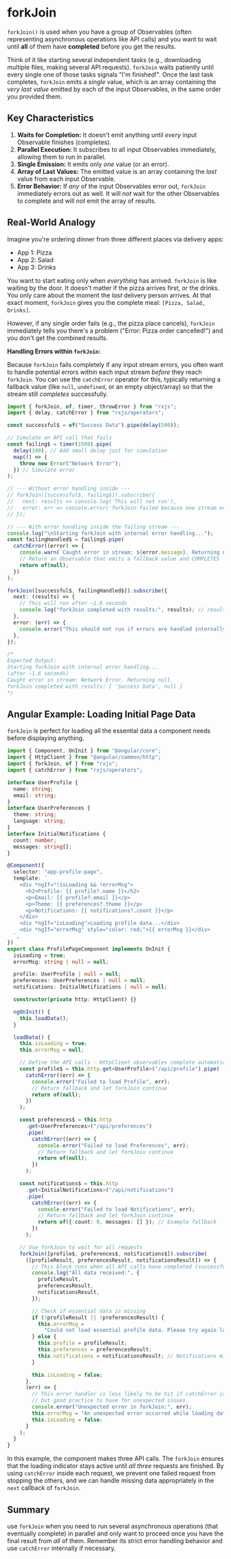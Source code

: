 # forkJoin

`forkJoin()` is used when you have a group of Observables (often representing asynchronous operations like API calls) and you want to wait until **all** of them have **completed** before you get the results.

Think of it like starting several independent tasks (e.g., downloading multiple files, making several API requests). `forkJoin` waits patiently until every single one of those tasks signals "I'm finished!". Once the last task completes, `forkJoin` emits a _single_ value, which is an array containing the _very last value_ emitted by each of the input Observables, in the same order you provided them.

## Key Characteristics

1.  **Waits for Completion:** It doesn't emit anything until _every_ input Observable finishes (completes).
2.  **Parallel Execution:** It subscribes to all input Observables immediately, allowing them to run in parallel.
3.  **Single Emission:** It emits only _one_ value (or an error).
4.  **Array of Last Values:** The emitted value is an array containing the _last_ value from each input Observable.
5.  **Error Behavior:** If _any_ of the input Observables error out, `forkJoin` immediately errors out as well. It will _not_ wait for the other Observables to complete and will _not_ emit the array of results.

## Real-World Analogy

Imagine you're ordering dinner from three different places via delivery apps:

- App 1: Pizza
- App 2: Salad
- App 3: Drinks

You want to start eating only when _everything_ has arrived. `forkJoin` is like waiting by the door. It doesn't matter if the pizza arrives first, or the drinks. You only care about the moment the _last_ delivery person arrives. At that exact moment, `forkJoin` gives you the complete meal: `[Pizza, Salad, Drinks]`.

However, if any single order fails (e.g., the pizza place cancels), `forkJoin` immediately tells you there's a problem ("Error: Pizza order cancelled!") and you don't get the combined results.

**Handling Errors within `forkJoin`:**

Because `forkJoin` fails completely if any input stream errors, you often want to handle potential errors _within_ each input stream _before_ they reach `forkJoin`. You can use the `catchError` operator for this, typically returning a fallback value (like `null`, `undefined`, or an empty object/array) so that the stream still _completes_ successfully.

```typescript
import { forkJoin, of, timer, throwError } from "rxjs";
import { delay, catchError } from "rxjs/operators";

const successful$ = of("Success Data").pipe(delay(500));

// Simulate an API call that fails
const failing$ = timer(1500).pipe(
  delay(100), // Add small delay just for simulation
  map(() => {
    throw new Error("Network Error");
  }) // Simulate error
);

// --- Without error handling inside ---
// forkJoin([successful$, failing$]).subscribe({
//   next: results => console.log('This will not run'),
//   error: err => console.error('forkJoin failed because one stream errored:', err.message) // This will run
// });

// --- With error handling inside the failing stream ---
console.log("\nStarting forkJoin with internal error handling...");
const failingHandled$ = failing$.pipe(
  catchError((error) => {
    console.warn(`Caught error in stream: ${error.message}. Returning null.`);
    // Return an Observable that emits a fallback value and COMPLETES
    return of(null);
  })
);

forkJoin([successful$, failingHandled$]).subscribe({
  next: (results) => {
    // This will run after ~1.6 seconds
    console.log("forkJoin completed with results:", results); // results: ['Success Data', null]
  },
  error: (err) => {
    console.error("This should not run if errors are handled internally:", err);
  },
});

/*
Expected Output:
Starting forkJoin with internal error handling...
(after ~1.6 seconds)
Caught error in stream: Network Error. Returning null.
forkJoin completed with results: [ 'Success Data', null ]
*/
```

## Angular Example: Loading Initial Page Data

`forkJoin` is perfect for loading all the essential data a component needs before displaying anything.

```typescript
import { Component, OnInit } from "@angular/core";
import { HttpClient } from "@angular/common/http";
import { forkJoin, of } from "rxjs";
import { catchError } from "rxjs/operators";

interface UserProfile {
  name: string;
  email: string;
}
interface UserPreferences {
  theme: string;
  language: string;
}
interface InitialNotifications {
  count: number;
  messages: string[];
}

@Component({
  selector: "app-profile-page",
  template: `
    <div *ngIf="!isLoading && !errorMsg">
      <h2>Profile: {{ profile?.name }}</h2>
      <p>Email: {{ profile?.email }}</p>
      <p>Theme: {{ preferences?.theme }}</p>
      <p>Notifications: {{ notifications?.count }}</p>
    </div>
    <div *ngIf="isLoading">Loading profile data...</div>
    <div *ngIf="errorMsg" style="color: red;">{{ errorMsg }}</div>
  `,
})
export class ProfilePageComponent implements OnInit {
  isLoading = true;
  errorMsg: string | null = null;

  profile: UserProfile | null = null;
  preferences: UserPreferences | null = null;
  notifications: InitialNotifications | null = null;

  constructor(private http: HttpClient) {}

  ngOnInit() {
    this.loadData();
  }

  loadData() {
    this.isLoading = true;
    this.errorMsg = null;

    // Define the API calls - HttpClient observables complete automatically
    const profile$ = this.http.get<UserProfile>("/api/profile").pipe(
      catchError((err) => {
        console.error("Failed to load Profile", err);
        // Return fallback and let forkJoin continue
        return of(null);
      })
    );

    const preferences$ = this.http
      .get<UserPreferences>("/api/preferences")
      .pipe(
        catchError((err) => {
          console.error("Failed to load Preferences", err);
          // Return fallback and let forkJoin continue
          return of(null);
        })
      );

    const notifications$ = this.http
      .get<InitialNotifications>("/api/notifications")
      .pipe(
        catchError((err) => {
          console.error("Failed to load Notifications", err);
          // Return fallback and let forkJoin continue
          return of({ count: 0, messages: [] }); // Example fallback
        })
      );

    // Use forkJoin to wait for all requests
    forkJoin([profile$, preferences$, notifications$]).subscribe(
      ([profileResult, preferencesResult, notificationsResult]) => {
        // This block runs when all API calls have completed (successfully or with handled errors)
        console.log("All data received:", {
          profileResult,
          preferencesResult,
          notificationsResult,
        });

        // Check if essential data is missing
        if (!profileResult || !preferencesResult) {
          this.errorMsg =
            "Could not load essential profile data. Please try again later.";
        } else {
          this.profile = profileResult;
          this.preferences = preferencesResult;
          this.notifications = notificationsResult; // Notifications might be optional or have a fallback
        }

        this.isLoading = false;
      },
      (err) => {
        // This error handler is less likely to be hit if catchError is used inside,
        // but good practice to have for unexpected issues.
        console.error("Unexpected error in forkJoin:", err);
        this.errorMsg = "An unexpected error occurred while loading data.";
        this.isLoading = false;
      }
    );
  }
}
```

In this example, the component makes three API calls. The `forkJoin` ensures that the loading indicator stays active until _all three_ requests are finished. By using `catchError` inside each request, we prevent one failed request from stopping the others, and we can handle missing data appropriately in the `next` callback of `forkJoin`.

## Summary

use `forkJoin` when you need to run several asynchronous operations (that eventually complete) in parallel and only want to proceed once you have the final result from _all_ of them. Remember its strict error handling behavior and use `catchError` internally if necessary.
